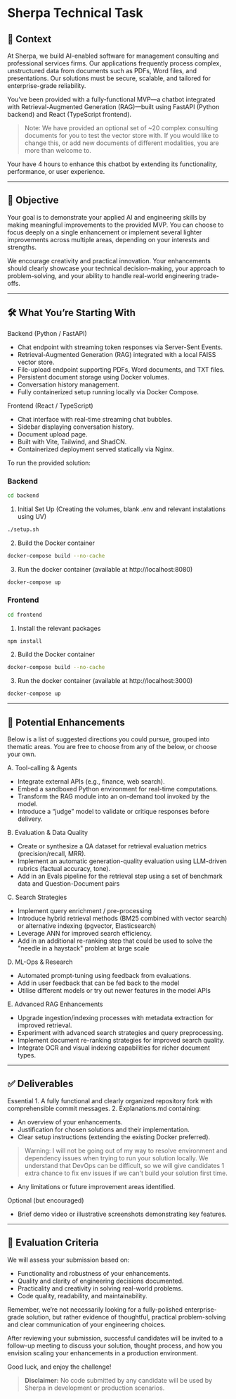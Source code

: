 # Sherpa Technical Task

## 📌 Context

At Sherpa, we build AI-enabled software for management consulting and professional services firms. Our applications frequently process complex, unstructured data from documents such as PDFs, Word files, and presentations. Our solutions must be secure, scalable, and tailored for enterprise-grade reliability.

You’ve been provided with a fully-functional MVP—a chatbot integrated with Retrieval-Augmented Generation (RAG)—built using FastAPI (Python backend) and React (TypeScript frontend). 

> Note: We have provided an optional set of ~20 complex consulting documents for you to test the vector store with. If you would like to change this, or add new documents of different modalities, you are more than welcome to.


Your have 4 hours to enhance this chatbot by extending its functionality, performance, or user experience.

---

## 🚩 Objective

Your goal is to demonstrate your applied AI and engineering skills by making meaningful improvements to the provided MVP. You can choose to focus deeply on a single enhancement or implement several lighter improvements across multiple areas, depending on your interests and strengths.

We encourage creativity and practical innovation. Your enhancements should clearly showcase your technical decision-making, your approach to problem-solving, and your ability to handle real-world engineering trade-offs.

---

## 🛠️ What You’re Starting With

Backend (Python / FastAPI)
- Chat endpoint with streaming token responses via Server-Sent Events.
- Retrieval-Augmented Generation (RAG) integrated with a local FAISS vector store.
- File-upload endpoint supporting PDFs, Word documents, and TXT files.
- Persistent document storage using Docker volumes.
- Conversation history management.
- Fully containerized setup running locally via Docker Compose.

Frontend (React / TypeScript)
- Chat interface with real-time streaming chat bubbles.
- Sidebar displaying conversation history.
- Document upload page.
- Built with Vite, Tailwind, and ShadCN.
- Containerized deployment served statically via Nginx.

To run the provided solution:

### Backend
```bash
cd backend
```
1. Initial Set Up (Creating the volumes, blank .env and relevant instalations using UV)
```bash
./setup.sh
```
2. Build the Docker container
```bash
docker-compose build --no-cache
```
3. Run the docker container (available at http://localhost:8080)
```bash
docker-compose up
```

### Frontend
```bash
cd frontend
```
1. Install the relevant packages
```bash
npm install
```
2. Build the Docker container
```bash
docker-compose build --no-cache
```
3. Run the docker container (available at http://localhost:3000)
```bash
docker-compose up
```

---

## 🚀 Potential Enhancements

Below is a list of suggested directions you could pursue, grouped into thematic areas. You are free to choose from any of the below, or choose your own.

A. Tool-calling & Agents
- Integrate external APIs (e.g., finance, web search).
- Embed a sandboxed Python environment for real-time computations.
- Transform the RAG module into an on-demand tool invoked by the model.
- Introduce a “judge” model to validate or critique responses before delivery.

B. Evaluation & Data Quality
- Create or synthesize a QA dataset for retrieval evaluation metrics (precision/recall, MRR).
- Implement an automatic generation-quality evaluation using LLM-driven rubrics (factual accuracy, tone).
- Add in an Evals pipeline for the retrieval step using a set of benchmark data and Question-Document pairs

C. Search Strategies
- Implement query enrichment / pre-processing
- Introduce hybrid retrieval methods (BM25 combined with vector search) or alternative indexing (pgvector, Elasticsearch)
- Leverage ANN for improved search efficiency.
- Add in an additional re-ranking step that could be used to solve the "needle in a haystack" problem at large scale

D. ML-Ops & Research
- Automated prompt-tuning using feedback from evaluations.
- Add in user feedback that can be fed back to the model
- Utilise different models or try out newer features in the model APIs

E. Advanced RAG Enhancements
- Upgrade ingestion/indexing processes with metadata extraction for improved retrieval.
- Experiment with advanced search strategies and query preprocessing.
- Implement document re-ranking strategies for improved search quality.
- Integrate OCR and visual indexing capabilities for richer document types.

---

## ✅ Deliverables

Essential
	1.	A fully functional and clearly organized repository fork with comprehensible commit messages.
	2.	Explanations.md containing:
- An overview of your enhancements.
- Justification for chosen solutions and their implementation.
- Clear setup instructions (extending the existing Docker preferred).
> Warning: I will not be going out of my way to resolve environment and dependency issues when trying to run your solution locally. We understand that DevOps can be difficult, so we will give candidates 1 extra chance to fix env issues if we can't build your solution first time.
- Any limitations or future improvement areas identified.

Optional (but encouraged)
- Brief demo video or illustrative screenshots demonstrating key features.

---

## 🚨 Evaluation Criteria

We will assess your submission based on:
- Functionality and robustness of your enhancements.
- Quality and clarity of engineering decisions documented.
- Practicality and creativity in solving real-world problems.
- Code quality, readability, and maintainability.

Remember, we’re not necessarily looking for a fully-polished enterprise-grade solution, but rather evidence of thoughtful, practical problem-solving and clear communication of your engineering choices.

After reviewing your submission, successful candidates will be invited to a follow-up meeting to discuss your solution, thought process, and how you envision scaling your enhancements in a production environment.

Good luck, and enjoy the challenge!

> **Disclaimer:** No code submitted by any candidate will be used by Sherpa in development or production scenarios. 
